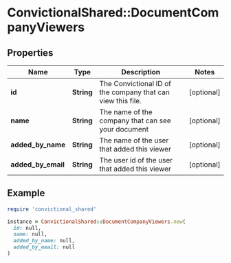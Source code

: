# ConvictionalShared::DocumentCompanyViewers

## Properties

| Name | Type | Description | Notes |
| ---- | ---- | ----------- | ----- |
| **id** | **String** | The Convictional ID of the company that can view this file. | [optional] |
| **name** | **String** | The name of the company that can see your document | [optional] |
| **added_by_name** | **String** | The name of the user that added this viewer | [optional] |
| **added_by_email** | **String** | The user id of the user that added this viewer | [optional] |

## Example

```ruby
require 'convictional_shared'

instance = ConvictionalShared::DocumentCompanyViewers.new(
  id: null,
  name: null,
  added_by_name: null,
  added_by_email: null
)
```

